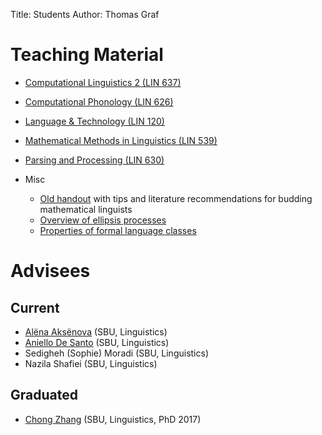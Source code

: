 Title: Students
Author: Thomas Graf

# Teaching Material

- [Computational Linguistics 2 (LIN 637)](http://lin637.thomasgraf.net)

- [Computational Phonology (LIN 626)](http://lin626.thomasgraf.net)

- [Language & Technology (LIN 120)](http://lin120.thomasgraf.net)

- [Mathematical Methods in Linguistics (LIN 539)](http://ln539.thomasgraf.net)

- [Parsing and Processing (LIN 630)](http://lin630.thomasgraf.net)

- Misc
    - [Old handout](../doc/teaching/mathling1/handout1.pdf) with tips and literature recommendations for budding mathematical linguists
    - [Overview of ellipsis processes](../doc/other/ellipsis.pdf)
    - [Properties of formal language classes](../doc/other/fltable.pdf)


# Advisees

## Current

- [Alëna Aksënova](http://www.aaksenova.com/) (SBU, Linguistics)
- [Aniello De Santo](https://aniellodesanto.github.io/about/) (SBU, Linguistics)
- Sedigheh (Sophie) Moradi (SBU, Linguistics)
- Nazila Shafiei (SBU, Linguistics)

## Graduated

- [Chong Zhang](https://www.linkedin.com/in/chong-zhang-85b95437) (SBU, Linguistics, PhD 2017)
